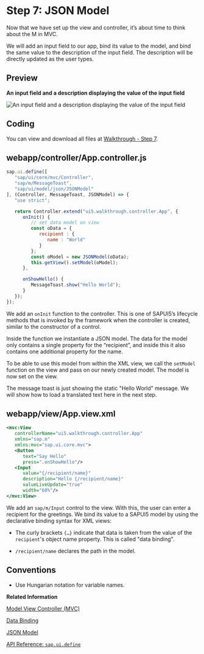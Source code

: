 <!-- loio70ef981d350a495b940640801701c409 -->

# Step 7: JSON Model

Now that we have set up the view and controller, it’s about time to think about the M in MVC.

We will add an input field to our app, bind its value to the model, and bind the same value to the description of the input field. The description will be directly updated as the user types.



## Preview

  
  
**An input field and a description displaying the value of the input field**

![](images/UI5_Walkthrough_Step_07_afc1055.png "An input field and a description displaying the value of the input
					field")



<a name="loio70ef981d350a495b940640801701c409__section_e2g_rvc_syb"/>

## Coding

You can view and download all files at [Walkthrough - Step 7](https://ui5.sap.com/#/entity/sap.m.tutorial.walkthrough/sample/sap.m.tutorial.walkthrough.07).



<a name="loio70ef981d350a495b940640801701c409__section_f2g_rvc_syb"/>

## webapp/controller/App.controller.js

```js
sap.ui.define([
   "sap/ui/core/mvc/Controller",
   "sap/m/MessageToast",
   "sap/ui/model/json/JSONModel"
], (Controller, MessageToast, JSONModel) => {
   "use strict";

   return Controller.extend("ui5.walkthrough.controller.App", {
      onInit() {
         // set data model on view
         const oData = {
            recipient : {
               name : "World"
            }
         };
         const oModel = new JSONModel(oData);
         this.getView().setModel(oModel);
      },

      onShowHello() {
         MessageToast.show("Hello World");
      }
   });
});
```

We add an `onInit` function to the controller. This is one of SAPUI5’s lifecycle methods that is invoked by the framework when the controller is created, similar to the constructor of a control.

Inside the function we instantiate a JSON model. The data for the model only contains a single property for the “recipient”, and inside this it also contains one additional property for the name.

To be able to use this model from within the XML view, we call the `setModel` function on the view and pass on our newly created model. The model is now set on the view.

The message toast is just showing the static "Hello World" message. We will show how to load a translated text here in the next step.



## webapp/view/App.view.xml

```xml
<mvc:View
   controllerName="ui5.walkthrough.controller.App"
   xmlns="sap.m"
   xmlns:mvc="sap.ui.core.mvc">
   <Button
      text="Say Hello"
      press=".onShowHello"/>
   <Input
      value="{/recipient/name}"
      description="Hello {/recipient/name}"
      valueLiveUpdate="true"
      width="60%"/>
</mvc:View>
```

We add an `sap/m/Input` control to the view. With this, the user can enter a recipient for the greetings. We bind its value to a SAPUI5 model by using the declarative binding syntax for XML views:

-   The curly brackets `{…}` indicate that data is taken from the value of the `recipient`'s object name property. This is called "data binding".

-   `/recipient/name` declares the path in the model.




## Conventions

-   Use Hungarian notation for variable names.


**Related Information**  


[Model View Controller \(MVC\)](../04_Essentials/model-view-controller-mvc-91f2334.md "The Model View Controller (MVC) concept is used in SAPUI5 to separate the representation of information from the user interaction. This separation facilitates development and the changing of parts independently.")

[Data Binding](../04_Essentials/data-binding-68b9644.md "You use data binding to bind UI elements to data sources to keep the data in sync and allow data editing on the UI.")

[JSON Model](../04_Essentials/json-model-96804e3.md#loio96804e3315ff440aa0a50fd290805116 "The JSON model can be used to bind controls to JavaScript object data, which is usually serialized in the JSON format.")

[API Reference: `sap.ui.define`](https://ui5.sap.com/#/api/sap.ui/methods/sap.ui.define)


